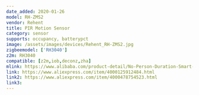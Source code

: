 ```yaml
---
date_added: 2020-01-26
model: RH-ZMS2
vendor: Rehent
title: PIR Motion Sensor
category: sensor
supports: occupancy, batterypct
image: /assets/images/devices/Rehent_RH-ZMS2.jpg
zigbeemodel: ['RH3040']
z2m: RH3040
compatible: [z2m,iob,deconz,zha]
mlink: https://www.alibaba.com/product-detail/No-Person-Duration-Smart-Motion-Detection_62414750797.html
link: https://www.aliexpress.com/item/4000125912484.html
link2: https://www.aliexpress.com/item/4000478754523.html
link3: 
---
```

